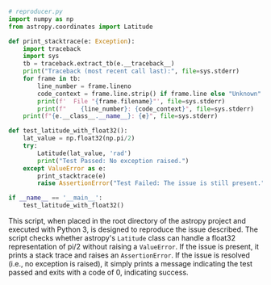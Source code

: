 ```python
# reproducer.py
import numpy as np
from astropy.coordinates import Latitude

def print_stacktrace(e: Exception):
    import traceback
    import sys
    tb = traceback.extract_tb(e.__traceback__)
    print("Traceback (most recent call last):", file=sys.stderr)
    for frame in tb:
        line_number = frame.lineno
        code_context = frame.line.strip() if frame.line else "Unknown"
        print(f'  File "{frame.filename}"', file=sys.stderr)
        print(f"    {line_number}: {code_context}", file=sys.stderr)
    print(f"{e.__class__.__name__}: {e}", file=sys.stderr)

def test_latitude_with_float32():
    lat_value = np.float32(np.pi/2)
    try:
        Latitude(lat_value, 'rad')
        print("Test Passed: No exception raised.")
    except ValueError as e:
        print_stacktrace(e)
        raise AssertionError("Test Failed: The issue is still present.")

if __name__ == '__main__':
    test_latitude_with_float32()
```

This script, when placed in the root directory of the astropy project and executed with Python 3, is designed to reproduce the issue described. The script checks whether astropy's `Latitude` class can handle a float32 representation of pi/2 without raising a `ValueError`. If the issue is present, it prints a stack trace and raises an `AssertionError`. If the issue is resolved (i.e., no exception is raised), it simply prints a message indicating the test passed and exits with a code of 0, indicating success.